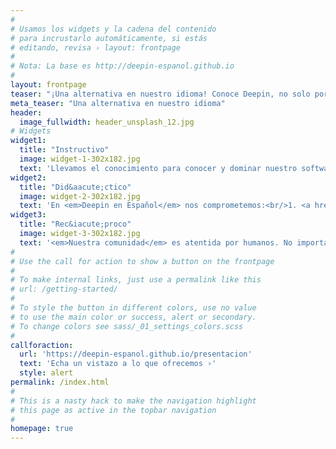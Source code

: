 ```yaml
---
#
# Usamos los widgets y la cadena del contenido
# para incrustarlo automáticamente, si estás
# editando, revisa › layout: frontpage
#
# Nota: La base es http://deepin-espanol.github.io
#
layout: frontpage
teaser: "¡Una alternativa en nuestro idioma! Conoce Deepin, no solo por ser Linux. Te enseñamos a usarlo, cuidarlo y mantenerlo completo."
meta_teaser: "Una alternativa en nuestro idioma"
header:
  image_fullwidth: header_unsplash_12.jpg
# Widgets
widget1:
  title: "Instructivo"
  image: widget-1-302x182.jpg
  text: 'Llevamos el conocimiento para conocer y dominar nuestro software. <em>Deepin en Español</em> ofrece una <a href="/instalacion/">guía de instalación</a>, <a href="/manual/">serie de tutoriales</a> y <a href="/apps/">listados de aplicaciones</a>. Además, añadimos un blog de <a href="/noticias/">noticias</a> para estar al tanto de los últimos lanzamientos.'
widget2:
  title: "Did&aacute;ctico"
  image: widget-2-302x182.jpg
  text: 'En <em>Deepin en Español</em> nos comprometemos:<br/>1. <a href="/tutopost/">Contenido enriquecido</a>.<br/>2. Ilustraciones y vídeos.<br/>3. Multiplataforma.<br/>4. Tips y <a href="/anexos/dudas/">dudas frecuentes</a>.<br/>5. Y otras más...'
widget3:
  title: "Rec&iacute;proco"
  image: widget-3-302x182.jpg
  text: '<em>Nuestra comunidad</em> es atentida por humanos. No importa si has participado con anterioridad, son todos bienvenidos. ¿Quieres estar al día? <a href="/feed.xml">¡Suscríbete!</a> ¿Tienes alguna sugerencia? ¡Puedes <a href="/info/contacto/">contactar</a> con nuestro equipo!'
#
# Use the call for action to show a button on the frontpage
#
# To make internal links, just use a permalink like this
# url: /getting-started/
#
# To style the button in different colors, use no value
# to use the main color or success, alert or secondary.
# To change colors see sass/_01_settings_colors.scss
#
callforaction:
  url: 'https://deepin-espanol.github.io/presentacion'
  text: 'Echa un vistazo a lo que ofrecemos ›'
  style: alert
permalink: /index.html
#
# This is a nasty hack to make the navigation highlight
# this page as active in the topbar navigation
#
homepage: true
---
```

